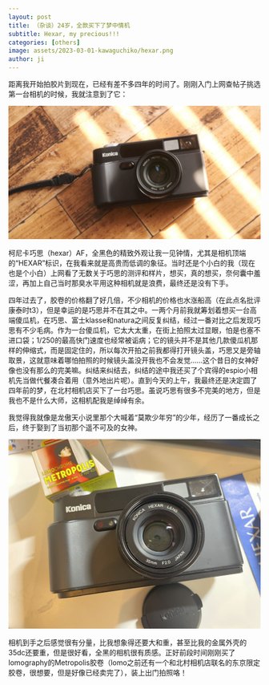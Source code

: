```yaml
---
layout: post
title: （杂谈）24岁，全款买下了梦中情机
subtitle: Hexar, my precious!!!
categories: [others]
image: assets/2023-03-01-kawaguchiko/hexar.png
author: ji
---
```


距离我开始拍胶片到现在，已经有差不多四年的时间了。刚刚入门上网查帖子挑选第一台相机的时候，我就注意到了它：

![enter description here](../assets/2023-03-01-kawaguchiko/hexar.png)

柯尼卡巧思（hexar）AF，全黑色的精致外观让我一见钟情，尤其是相机顶端的“HEXAR”标识，在我看来就是高贵而低调的象征。当时还是个小白的我（现在也是个小白）上网看了无数关于巧思的测评和样片，想买，真的想买，奈何囊中羞涩，再加上自己当时那臭水平用这种相机就是浪费，最终还是没有下手。

四年过去了，胶卷的价格翻了好几倍，不少相机的价格也水涨船高（在此点名批评康泰时t3），但是幸运的是巧思并不在其之中。一两个月前我就筹划着想买一台高端傻瓜机，在巧思、富士klasse和natura之间反复纠结，经过一番对比之后发现巧思有不少毛病。作为一台傻瓜机，它太大太重，在街上拍照太过显眼，怕是也塞不进口袋；1/250的最高快门速度也经常被诟病；它的镜头并不是其他几款傻瓜机那样的伸缩式，而是固定住的，所以每次开拍之前我都得打开镜头盖，巧思又是旁轴取景，这就意味着哪怕拍照的时候镜头盖没开我也不会发觉……这个昔日的女神好像也没有那么的完美嘛。纠结来纠结去，纠结的途中我还买了个宾得的espio小相机先当做代餐凑合着用（意外地出片呢）。直到今天的上午，我最终还是决定圆了四年前的梦，在北村相机店买下了一台巧思。虽说巧思有很多不完美的地方，但是我也不是什么大师，这相机配我是绰绰有余。

我觉得我就像是龙傲天小说里那个大喊着“莫欺少年穷”的少年，经历了一番成长之后，终于娶到了当初那个遥不可及的女神。

![成色很棒的hexar](../assets/2023-03-01-kawaguchiko/hexar.jpg)

相机到手之后感觉很有分量，比我想象得还要大和重，甚至比我的金属外壳的35dc还要重，但是很好看，全黑的相机很有质感。正好前段时间刚刚买了lomography的Metropolis胶卷（lomo之前还有一个和北村相机店联名的东京限定胶卷，很想要，但是好像已经卖完了），装上出门拍照咯！

